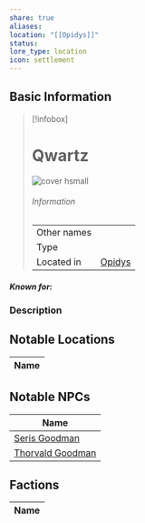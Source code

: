 ```yaml
---
share: true
aliases: 
location: "[[Opidys]]"
status: 
lore_type: location
icon: settlement
---
```

## Basic Information
> [!infobox]
> # Qwartz
> ![cover hsmall](insertimage.png)
> ###### Information
> |   |  |
> | ---- | ---- |
> | Other names | |
> | Type | 
> | Located in | [Opidys](../Kingdoms/Opidys.md)|
##### Known for:
### Description
## Notable Locations
| Name |
| ---- |

## Notable NPCs
| Name                                           |
| ---------------------------------------------- |
| [Seris Goodman](../../../Seris%20Goodman.md)       |
| [Thorvald Goodman](../../../Thorvald%20Goodman.md) |

## Factions
| Name |
| ---- |
